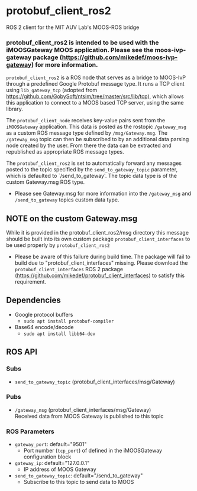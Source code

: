 # protobuf_client_ros2
ROS 2 client for the MIT AUV Lab's MOOS-ROS bridge

### protobuf_client_ros2 is intended to be used with the iMOOSGateway MOOS application. Please see the moos-ivp-gateway package (https://github.com/mikedef/moos-ivp-gateway) for more information.

`protobuf_client_ros2` is a ROS node that serves as a bridge to MOOS-IvP through a predefined Google Protobuf message type. It runs a TCP client using `lib_gateway_tcp` (adopted from https://github.com/GobySoft/ntsim/tree/master/src/lib/tcp), which allows this application to connect to a MOOS based TCP server, using the same library.                                                                             
                                                                                                        
The `protobuf_client_node` receives key-value pairs sent from the `iMOOSGateway` application. This data is posted as the rostopic `/gateway_msg` as a custom ROS message type defined by `/msg/Gateway.msg`. The `/gateway_msg` topic can then be subscribed to by an additional data parsing node created by the user. From there the data can be extracted and republished as appropriate ROS message types.                  
                                                                                                        
The `protobuf_client_ros2` is set to automatically forward any messages posted to the topic specified by the `send_to_gateway_topic` parameter, which is defaulted to `/send_to_gateway'. The topic data type is of the custom Gateway.msg ROS type.   
                                                                                                        
* Please see Gateway.msg for more information into the `/gateway_msg` and `/send_to_gateway` topics custom data type.

## NOTE on the custom Gateway.msg
While it is provided in the protobuf_client_ros2/msg directory this message should be built into its own custom package `protobuf_client_interfaces` to be used properly by `protobuf_client_ros2`

* Please be aware of this failure during build time. The package will fail to build due to "protobuf_client_interfaces" missing. Please download the `protobuf_client_interfaces` ROS 2 package (https://github.com/mikedef/protobuf_client_interfaces) to satisfy this requirement. 


## Dependencies
* Google protocol buffers
  * `sudo apt install protobuf-compiler`
* Base64 encode/decode
  * `sudo apt install libb64-dev`

                                                                                                        
## ROS API                                                                                              
                                                                                                        
### Subs                                                                                                
* `send_to_gateway_topic` (protobuf_client_interfaces/msg/Gateway)                                                                 
                                                                                                        
### Pubs                                                                                                
* `/gateway_msg` (protobuf_client_interfaces/msg/Gateway)                                                                          
Received data from MOOS Gateway is published to this topic                                              
                                                                                                        
### ROS Parameters                                                                                      
* `gateway_port`: default="9501"                                                                        
  * Port number (`tcp_port`) of defined in the iMOOSGateway configuration block
* `gateway_ip`:   default="127.0.0.1"                                                                   
  * IP address of MOOS Gateway                                                                          
* `send_to_gateway_topic`: default="/send_to_gateway"                                              
  * Subscribe to this topic to send data to MOOS                                                        
                                                              
